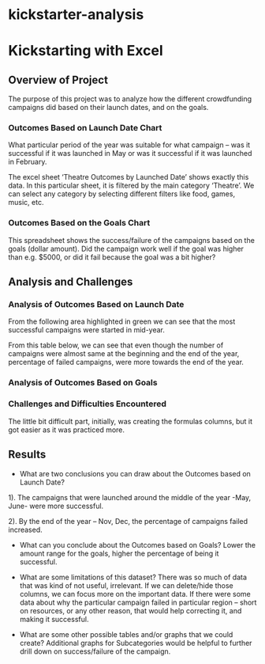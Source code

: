 # kickstarter-analysis

# Kickstarting with Excel

## Overview of Project

The purpose of this project was to analyze how the different crowdfunding campaigns did based on their launch dates, and on the goals.

### Outcomes Based on Launch Date Chart 

What particular period of the year was suitable for what campaign – was it successful if it was launched in May or was it successful if it was launched in February.

The excel sheet ‘Theatre Outcomes by Launched Date’ shows exactly this data. In this particular sheet, it is filtered by the main category ‘Theatre’. We can select any category by selecting different filters like food, games, music, etc.


### Outcomes Based on the Goals Chart

This spreadsheet shows the success/failure of the campaigns based on the goals (dollar amount). Did the campaign work well if the goal was higher than e.g. $5000, or did it fail because the goal was a bit higher?

## Analysis and Challenges

### Analysis of Outcomes Based on Launch Date

From the following area highlighted in green we can see that the most successful campaigns were started in mid-year.

From this table below, we can see that even though the number of campaigns were almost same at the beginning and the end of the year, percentage of failed campaigns, were more towards the end of the year.		

### Analysis of Outcomes Based on Goals

### Challenges and Difficulties Encountered
The little bit difficult part, initially, was creating the formulas columns, but it got easier as it was practiced more. 


## Results

- What are two conclusions you can draw about the Outcomes based on Launch Date?

1). The campaigns that were launched around the middle of the year -May, June- were more successful.

2). By the end of the year – Nov, Dec, the percentage of campaigns failed increased.


- What can you conclude about the Outcomes based on Goals?
  Lower the amount range for the goals, higher the percentage of being it      successful.

- What are some limitations of this dataset?
There was so much of data that was kind of not useful, irrelevant. If we can delete/hide those columns, we can focus more on the important data.
If there were some data about why the particular campaign failed in particular region – short on resources, or any other reason, that would help correcting it, and making it successful.


- What are some other possible tables and/or graphs that we could create?
Additional graphs for Subcategories would be helpful to further drill down on success/failure of the campaign.

